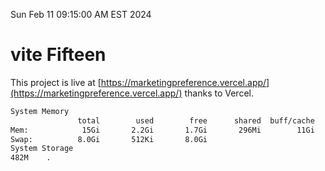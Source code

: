 Sun Feb 11 09:15:00 AM EST 2024

# vite Fifteen


This project is live at [https://marketingpreference.vercel.app/](https://marketingpreference.vercel.app/) thanks to Vercel.

```bash
System Memory
               total        used        free      shared  buff/cache   available
Mem:            15Gi       2.2Gi       1.7Gi       296Mi        11Gi        13Gi
Swap:          8.0Gi       512Ki       8.0Gi
System Storage
482M	.
